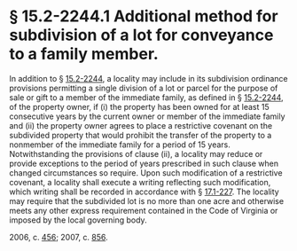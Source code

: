 # § 15.2-2244.1 Additional method for subdivision of a lot for conveyance to a family member.

<p>In addition to § <a href='http://law.lis.virginia.gov/vacode/15.2-2244/'>15.2-2244</a>, a locality may include in its subdivision ordinance provisions permitting a single division of a lot or parcel for the purpose of sale or gift to a member of the immediate family, as defined in § <a href='http://law.lis.virginia.gov/vacode/15.2-2244/'>15.2-2244</a>, of the property owner, if (i) the property has been owned for at least 15 consecutive years by the current owner or member of the immediate family and (ii) the property owner agrees to place a restrictive covenant on the subdivided property that would prohibit the transfer of the property to a nonmember of the immediate family for a period of 15 years. Notwithstanding the provisions of clause (ii), a locality may reduce or provide exceptions to the period of years prescribed in such clause when changed circumstances so require. Upon such modification of a restrictive covenant, a locality shall execute a writing reflecting such modification, which writing shall be recorded in accordance with § <a href='http://law.lis.virginia.gov/vacode/17.1-227/'>17.1-227</a>. The locality may require that the subdivided lot is no more than one acre and otherwise meets any other express requirement contained in the Code of Virginia or imposed by the local governing body.</p><p>2006, c. <a href='http://lis.virginia.gov/cgi-bin/legp604.exe?061+ful+CHAP0456'>456</a>; 2007, c. <a href='http://lis.virginia.gov/cgi-bin/legp604.exe?071+ful+CHAP0856'>856</a>.</p>